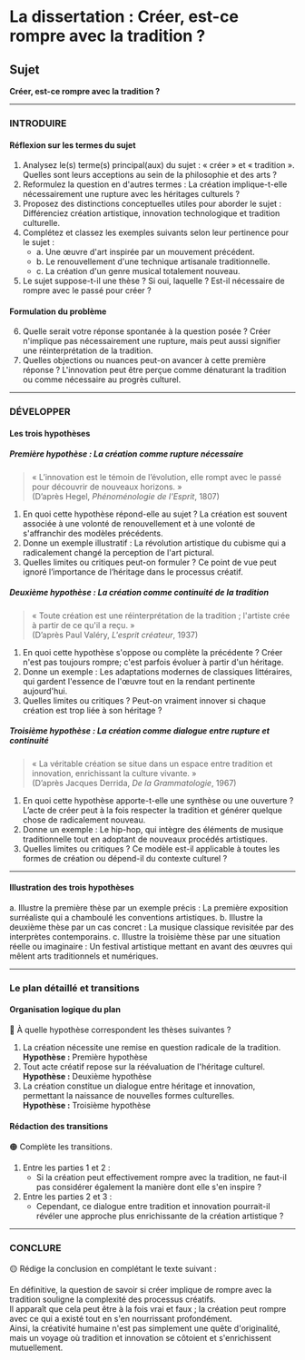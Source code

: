 # La dissertation : Créer, est-ce rompre avec la tradition ?

## Sujet
**Créer, est-ce rompre avec la tradition ?**

---

### INTRODUIRE

#### Réflexion sur les termes du sujet

1. Analysez le(s) terme(s) principal(aux) du sujet : « créer » et « tradition ». Quelles sont leurs acceptions au sein de la philosophie et des arts ?
2. Reformulez la question en d'autres termes : La création implique-t-elle nécessairement une rupture avec les héritages culturels ?
3. Proposez des distinctions conceptuelles utiles pour aborder le sujet : Différenciez création artistique, innovation technologique et tradition culturelle.
4. Complétez et classez les exemples suivants selon leur pertinence pour le sujet :
   - a. Une œuvre d'art inspirée par un mouvement précédent.
   - b. Le renouvellement d'une technique artisanale traditionnelle.
   - c. La création d'un genre musical totalement nouveau.
5. Le sujet suppose-t-il une thèse ? Si oui, laquelle ? Est-il nécessaire de rompre avec le passé pour créer ?

#### Formulation du problème

6. Quelle serait votre réponse spontanée à la question posée ? Créer n'implique pas nécessairement une rupture, mais peut aussi signifier une réinterprétation de la tradition.
7. Quelles objections ou nuances peut-on avancer à cette première réponse ? L'innovation peut être perçue comme dénaturant la tradition ou comme nécessaire au progrès culturel.

---

### DÉVELOPPER

#### Les trois hypothèses

##### Première hypothèse : La création comme rupture nécessaire

> « L’innovation est le témoin de l’évolution, elle rompt avec le passé pour découvrir de nouveaux horizons. »  
> (D’après Hegel, *Phénoménologie de l'Esprit*, 1807)

1. En quoi cette hypothèse répond-elle au sujet ? La création est souvent associée à une volonté de renouvellement et à une volonté de s'affranchir des modèles précédents.
2. Donne un exemple illustratif : La révolution artistique du cubisme qui a radicalement changé la perception de l'art pictural.
3. Quelles limites ou critiques peut-on formuler ? Ce point de vue peut ignoré l’importance de l’héritage dans le processus créatif.

##### Deuxième hypothèse : La création comme continuité de la tradition

> « Toute création est une réinterprétation de la tradition ; l'artiste crée à partir de ce qu'il a reçu. »  
> (D’après Paul Valéry, *L'esprit créateur*, 1937)

1. En quoi cette hypothèse s'oppose ou complète la précédente ? Créer n'est pas toujours rompre; c'est parfois évoluer à partir d'un héritage.
2. Donne un exemple : Les adaptations modernes de classiques littéraires, qui gardent l'essence de l'œuvre tout en la rendant pertinente aujourd'hui.
3. Quelles limites ou critiques ? Peut-on vraiment innover si chaque création est trop liée à son héritage ?

##### Troisième hypothèse : La création comme dialogue entre rupture et continuité

> « La véritable création se situe dans un espace entre tradition et innovation, enrichissant la culture vivante. »  
> (D’après Jacques Derrida, *De la Grammatologie*, 1967)

1. En quoi cette hypothèse apporte-t-elle une synthèse ou une ouverture ? L’acte de créer peut à la fois respecter la tradition et générer quelque chose de radicalement nouveau.
2. Donne un exemple : Le hip-hop, qui intègre des éléments de musique traditionnelle tout en adoptant de nouveaux procédés artistiques.
3. Quelles limites ou critiques ? Ce modèle est-il applicable à toutes les formes de création ou dépend-il du contexte culturel ?

---

#### Illustration des trois hypothèses

a. Illustre la première thèse par un exemple précis : La première exposition surréaliste qui a chamboulé les conventions artistiques.
b. Illustre la deuxième thèse par un cas concret : La musique classique revisitée par des interprètes contemporains.
c. Illustre la troisième thèse par une situation réelle ou imaginaire : Un festival artistique mettant en avant des œuvres qui mêlent arts traditionnels et numériques.

---

### Le plan détaillé et transitions

#### Organisation logique du plan

🔴 À quelle hypothèse correspondent les thèses suivantes ?

1. La création nécessite une remise en question radicale de la tradition.  
   **Hypothèse :** Première hypothèse  
2. Tout acte créatif repose sur la réévaluation de l'héritage culturel.  
   **Hypothèse :** Deuxième hypothèse  
3. La création constitue un dialogue entre héritage et innovation, permettant la naissance de nouvelles formes culturelles.  
   **Hypothèse :** Troisième hypothèse  

#### Rédaction des transitions

🟠 Complète les transitions.

1. Entre les parties 1 et 2 :  
   - Si la création peut effectivement rompre avec la tradition, ne faut-il pas considérer également la manière dont elle s'en inspire ?
2. Entre les parties 2 et 3 :  
   - Cependant, ce dialogue entre tradition et innovation pourrait-il révéler une approche plus enrichissante de la création artistique ?

---

### CONCLURE

🟡 Rédige la conclusion en complétant le texte suivant :

En définitive, la question de savoir si créer implique de rompre avec la tradition souligne la complexité des processus créatifs.  
Il apparaît que cela peut être à la fois vrai et faux ; la création peut rompre avec ce qui a existé tout en s'en nourrissant profondément.  
Ainsi, la créativité humaine n'est pas simplement une quête d'originalité, mais un voyage où tradition et innovation se côtoient et s'enrichissent mutuellement.